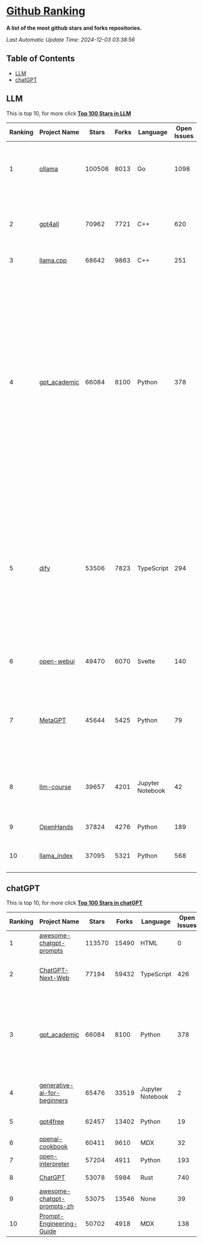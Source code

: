 [Github Ranking](./README.md)
==========

**A list of the most github stars and forks repositories.**

*Last Automatic Update Time: 2024-12-03 03:38:56*

## Table of Contents
 * [LLM](#LLM)
 * [chatGPT](#chatGPT)

## LLM

This is top 10, for more click **[Top 100 Stars in LLM](Top100/LLM.md)**

| Ranking | Project Name | Stars | Forks | Language | Open Issues | Description | Last Commit |
| ------- | ------------ | ----- | ----- | -------- | ----------- | ----------- | ----------- |
| 1 | [ollama](https://github.com/ollama/ollama) | 100508 | 8013 | Go | 1098 | Get up and running with Llama 3.2, Mistral, Gemma 2, and other large language models. | 2024-12-03T00:42:31Z |
| 2 | [gpt4all](https://github.com/nomic-ai/gpt4all) | 70962 | 7721 | C++ | 620 | GPT4All: Run Local LLMs on Any Device. Open-source and available for commercial use. | 2024-12-02T22:59:08Z |
| 3 | [llama.cpp](https://github.com/ggerganov/llama.cpp) | 68642 | 9863 | C++ | 251 | LLM inference in C/C++ | 2024-12-03T02:22:01Z |
| 4 | [gpt_academic](https://github.com/binary-husky/gpt_academic) | 66084 | 8100 | Python | 378 | 为GPT/GLM等LLM大语言模型提供实用化交互接口，特别优化论文阅读/润色/写作体验，模块化设计，支持自定义快捷按钮&函数插件，支持Python和C++等项目剖析&自译解功能，PDF/LaTex论文翻译&总结功能，支持并行问询多种LLM模型，支持chatglm3等本地模型。接入通义千问, deepseekcoder, 讯飞星火, 文心一言, llama2, rwkv, claude2, moss等。 | 2024-12-01T17:58:16Z |
| 5 | [dify](https://github.com/langgenius/dify) | 53506 | 7823 | TypeScript | 294 | Dify is an open-source LLM app development platform. Dify's intuitive interface combines AI workflow, RAG pipeline, agent capabilities, model management, observability features and more, letting you quickly go from prototype to production. | 2024-12-03T03:15:41Z |
| 6 | [open-webui](https://github.com/open-webui/open-webui) | 49470 | 6070 | Svelte | 140 | User-friendly AI Interface (Supports Ollama, OpenAI API, ...) | 2024-12-02T07:58:23Z |
| 7 | [MetaGPT](https://github.com/geekan/MetaGPT) | 45644 | 5425 | Python | 79 | 🌟 The Multi-Agent Framework: First AI Software Company, Towards Natural Language Programming | 2024-12-02T12:54:25Z |
| 8 | [llm-course](https://github.com/mlabonne/llm-course) | 39657 | 4201 | Jupyter Notebook | 42 | Course to get into Large Language Models (LLMs) with roadmaps and Colab notebooks. | 2024-07-28T22:17:43Z |
| 9 | [OpenHands](https://github.com/All-Hands-AI/OpenHands) | 37824 | 4276 | Python | 189 | 🙌 OpenHands: Code Less, Make More | 2024-12-03T02:46:57Z |
| 10 | [llama_index](https://github.com/run-llama/llama_index) | 37095 | 5321 | Python | 568 | LlamaIndex is a data framework for your LLM applications | 2024-12-02T15:59:59Z |


## chatGPT

This is top 10, for more click **[Top 100 Stars in chatGPT](Top100/chatGPT.md)**

| Ranking | Project Name | Stars | Forks | Language | Open Issues | Description | Last Commit |
| ------- | ------------ | ----- | ----- | -------- | ----------- | ----------- | ----------- |
| 1 | [awesome-chatgpt-prompts](https://github.com/f/awesome-chatgpt-prompts) | 113570 | 15490 | HTML | 0 | This repo includes ChatGPT prompt curation to use ChatGPT better. | 2024-11-11T11:38:53Z |
| 2 | [ChatGPT-Next-Web](https://github.com/ChatGPTNextWeb/ChatGPT-Next-Web) | 77194 | 59432 | TypeScript | 426 | A cross-platform ChatGPT/Gemini UI (Web / PWA / Linux / Win / MacOS). 一键拥有你自己的跨平台 ChatGPT/Gemini 应用。 | 2024-12-03T03:27:50Z |
| 3 | [gpt_academic](https://github.com/binary-husky/gpt_academic) | 66084 | 8100 | Python | 378 | 为GPT/GLM等LLM大语言模型提供实用化交互接口，特别优化论文阅读/润色/写作体验，模块化设计，支持自定义快捷按钮&函数插件，支持Python和C++等项目剖析&自译解功能，PDF/LaTex论文翻译&总结功能，支持并行问询多种LLM模型，支持chatglm3等本地模型。接入通义千问, deepseekcoder, 讯飞星火, 文心一言, llama2, rwkv, claude2, moss等。 | 2024-12-01T17:58:16Z |
| 4 | [generative-ai-for-beginners](https://github.com/microsoft/generative-ai-for-beginners) | 65476 | 33519 | Jupyter Notebook | 2 | 21 Lessons, Get Started Building with Generative AI  🔗 https://microsoft.github.io/generative-ai-for-beginners/ | 2024-11-28T11:51:40Z |
| 5 | [gpt4free](https://github.com/xtekky/gpt4free) | 62457 | 13402 | Python | 19 | The official gpt4free repository \| various collection of powerful language models | 2024-12-02T09:04:35Z |
| 6 | [openai-cookbook](https://github.com/openai/openai-cookbook) | 60411 | 9610 | MDX | 32 | Examples and guides for using the OpenAI API | 2024-12-02T23:18:50Z |
| 7 | [open-interpreter](https://github.com/OpenInterpreter/open-interpreter) | 57204 | 4911 | Python | 193 | A natural language interface for computers | 2024-12-02T18:04:03Z |
| 8 | [ChatGPT](https://github.com/lencx/ChatGPT) | 53078 | 5984 | Rust | 740 | 🔮 ChatGPT Desktop Application (Mac, Windows and Linux) | 2024-08-29T17:58:11Z |
| 9 | [awesome-chatgpt-prompts-zh](https://github.com/PlexPt/awesome-chatgpt-prompts-zh) | 53075 | 13546 | None | 39 | ChatGPT 中文调教指南。各种场景使用指南。学习怎么让它听你的话。 | 2024-07-30T11:43:23Z |
| 10 | [Prompt-Engineering-Guide](https://github.com/dair-ai/Prompt-Engineering-Guide) | 50702 | 4918 | MDX | 138 | 🐙 Guides, papers, lecture, notebooks and resources for prompt engineering | 2024-11-20T19:24:28Z |

